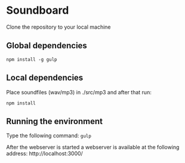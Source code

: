 # Soundboard

Clone the repository to your local machine

## Global dependencies

`npm install -g gulp`

## Local dependencies

Place soundfiles (wav/mp3) in ./src/mp3 and after that run:

`npm install`

## Running the environment

Type the following command:
`gulp`

After the webserver is started a webserver is available at the following address:
http://localhost:3000/


